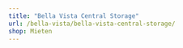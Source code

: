 ```yaml
---
title: "Bella Vista Central Storage"
url: /bella-vista/bella-vista-central-storage/
shop: Mieten
---
```


